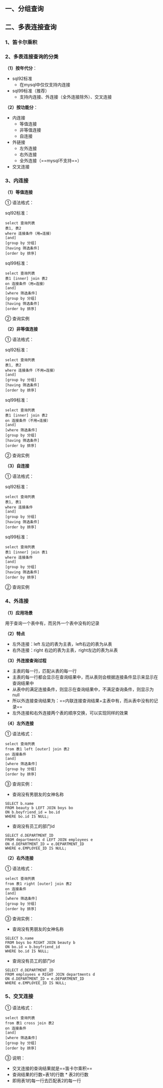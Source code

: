 ## 一、分组查询

## 二、多表连接查询

### 1、笛卡尔乘积

### 2、多表连接查询的分类
**（1）按年代分**：
- sql92标准
    - 在mysql中仅仅支持内连接
- sql99标准（推荐）
    - 支持内连接、外连接（全外连接除外）、交叉连接

**（2）按功能分**：
- 内连接
    - 等值连接
    - 非等值连接
    - 自连接
- 外链接
    - 左外连接
    - 右外连接
    - 全外连接（==mysql不支持==）
- 交叉连接

### 3、内连接
**（1）等值连接**

① 语法格式：

sql92标准：  
```
select 查询列表
表1, 表2
where 连接条件（用=连接）
[and]
[group by 分组]
[having 筛选条件]
[order by 排序]
```
sql99标准：

```
select 查询列表
表1 [inner] join 表2
on 连接条件（用=连接）
[and]
[where 筛选条件]
[group by 分组]
[having 筛选条件]
[order by 排序]
```

② 查询实例



**（2）非等值连接**

① 语法格式：

sql92标准：

```
select 查询列表
表1, 表2
where 连接条件（不用=连接）
[and]
[group by 分组]
[having 筛选条件]
[order by 排序]
```


sql99标准：

```
select 查询列表
表1 [inner] join 表2
on 连接条件（不用=连接）
[and]
[where 筛选条件]
[group by 分组]
[having 筛选条件]
[order by 排序]
```

② 查询实例


**（3）自连接**

① 语法格式：

sql92标准：

```
select 查询列表
表1, 表1
where 连接条件
[and]
[group by 分组]
[having 筛选条件]
[order by 排序]
```


sql99标准：

```
select 查询列表
表1 [inner] join 表1
where 连接条件
[and]
[group by 分组]
[having 筛选条件]
[order by 排序]
```

② 查询实例


### 4、外连接
**（1）应用场景**

用于查询一个表中有，而另外一个表中没有的记录

**（2）特点**
- 左外连接：left 左边的表为主表，left右边的表为从表
- 右外连接：right 右边的表为主表，right左边的表为从表

**（3）外连接查询过程**
- 主表的每一行，匹配从表的每一行
- 主表的每一行都会显示在查询结果中，而从表则会根据连接条件显示来显示在查询结果中
- 从表中的满足连接条件，则显示在查询结果中，不满足查询条件，则显示为null
- 所以外连接查询结果为：==内联连接查询结果+主表中有，而从表中没有的记录==
- 左外连接和右外连接两个表的顺序交换，可以实现同样的效果

**（4）左外连接**

①  语法格式：

```
select 查询列表
from 表1 left [outer] join 表2
on 连接条件
[and]
[where 筛选条件]
[group by 分组]
[order by 排序]
```

③ 查询实例：

- 查询没有男朋友的女神名称
```
SELECT b.name 
FROM beauty b LEFT JOIN boys bo 
ON b.boyfriend_id = bo.id 
WHERE bo.id IS NULL;
```
- 查询没有员工的部门id
```
SELECT d.DEPARTMENT_ID
FROM departments d LEFT JOIN employees e 
ON d.DEPARTMENT_ID = e.DEPARTMENT_ID 
WHERE e.EMPLOYEE_ID IS NULL;
```


**（2）右外连接**

①  语法格式：

```
select 查询列表
from 表1 right [outer] join 表2
on 连接条件
[and]
[where 筛选条件]
[group by 分组]
[order by 排序]
```

③ 查询实例：
- 查询没有男朋友的女神名称
```
SELECT b.name 
FROM boys bo RIGHT JOIN beauty b 
ON bo.id = b.boyfriend_id 
WHERE bo.id IS NULL;
```
- 查询没有员工的部门id
```
SELECT d.DEPARTMENT_ID 
FROM employees e RIGHT JOIN departments d
ON d.DEPARTMENT_ID = e.DEPARTMENT_ID
WHERE e.EMPLOYEE_ID IS NULL;
```


### 5、交叉连接
①  语法格式：

```
select 查询列表
from 表1 cross join 表2
on 连接条件
[and]
[where 筛选条件]
[group by 分组]
[order by 排序]
```

③ 说明：
- 交叉连接的查询结果就是==笛卡尔乘积==
- 查询结果的行数=表1的行数 * 表2的行数
- 即用表1的每一行去匹配表2的每一行